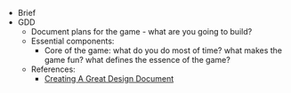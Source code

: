 * Brief
* GDD
  - Document plans for the game - what are you going to build?
  - Essential components:
    - Core of the game: what do you do most of time? what makes the game fun? what defines the essence of the game?
  - References:
    - [Creating A Great Design Document](https://www.gamasutra.com/view/feature/131632/creating_a_great_design_document.php)

